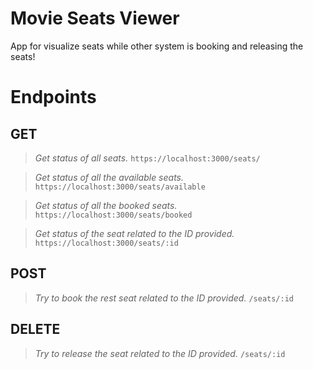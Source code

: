 # Movie Seats Viewer

App for visualize seats while other system is booking and releasing the seats!

# Endpoints

## GET

> *Get status of all seats.*
`https://localhost:3000/seats/`

> *Get status of all the available seats.*
`https://localhost:3000/seats/available`

> *Get status of all the booked seats.*
`https://localhost:3000/seats/booked`

> *Get status of the seat related to the ID provided.*
`https://localhost:3000/seats/:id`

## POST

> *Try to book the rest seat related to the ID provided.*
`/seats/:id`

## DELETE

> *Try to release the seat related to the ID provided.*
`/seats/:id`
